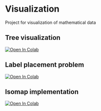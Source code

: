 # Visualization
Project for visualization of mathematical data

## Tree visualization

[![Open In Colab](https://colab.research.google.com/assets/colab-badge.svg)](https://colab.research.google.com/github/PetrovAlexey/Visualization/blob/main/GraphML.ipynb)

## Label placement problem 

[![Open In Colab](https://colab.research.google.com/assets/colab-badge.svg)](https://colab.research.google.com/github/PetrovAlexey/Visualization/blob/main/LabelTask.ipynb)

## Isomap implementation 

[![Open In Colab](https://colab.research.google.com/assets/colab-badge.svg)](https://colab.research.google.com/github/PetrovAlexey/Visualization/blob/main/IsoMap.ipynb)
